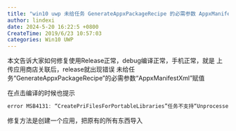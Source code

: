 ```yaml
---
title: "win10 uwp 未给任务 GenerateAppxPackageRecipe 的必需参数 AppxManifestXml 赋值"
author: lindexi
date: 2024-5-20 16:22:5 +0800
CreateTime: 2019/6/23 10:57:03
categories: Win10 UWP
---
```


本文告诉大家如何修复使用Release正常，debug编译正常，手机正常，就是 上传应用商店关联后，release就出现错误 未给任务“GenerateAppxPackageRecipe”的必需参数“AppxManifestXml”赋值

<!--more-->


<!-- CreateTime:2019/6/23 10:57:03 -->

<!-- csdn -->

在点击编译的时候也提示

```csharp
error MSB4131: “CreatePriFilesForPortableLibraries”任务不支持“UnprocessedReswFiles”
```

修复方法是创建一个应用，把原有的所有东西导入

